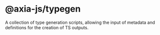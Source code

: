 # @axia-js/typegen

A collection of type generation scripts, allowing the input of metadata and definitions for the creation of TS outputs.
